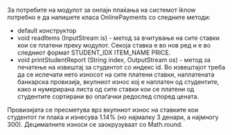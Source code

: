 За потребите на модулот за онлајн плаќања на системот iknow потребно е да напишете класа OnlinePayments со следните методи:

* default конструктор
* void readItems (InputStream is) - метод за вчитување на сите ставки кои се платени преку модулот. Секоја ставка е во нов ред и е во следниот формат STUDENT_IDX ITEM_NAME PRICE.
* void printStudentReport (String index, OutputStream os) - метод за печатење на извештај за студентот со индекс id. Во извештајот треба да се испечати нето износот на сите платени ставки, наплатената банкарска провизија, вкупниот износ кој е наплатен од студентите, како и нумерирана листа од сите ставки кои се платени од студентите сортирани во опаѓачки редослед според цената.

Провизијата се пресметува врз вкупниот износ на ставките кои студентот ги плаќа и изнесува 1.14% (но најмалку 3 денари, а најмногу 300). Децималните износи се заокрузуваат со Math.round.